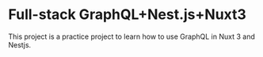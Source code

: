 # Full-stack GraphQL+Nest.js+Nuxt3 
This project is a practice project to learn how to use GraphQL in Nuxt 3 and Nestjs.